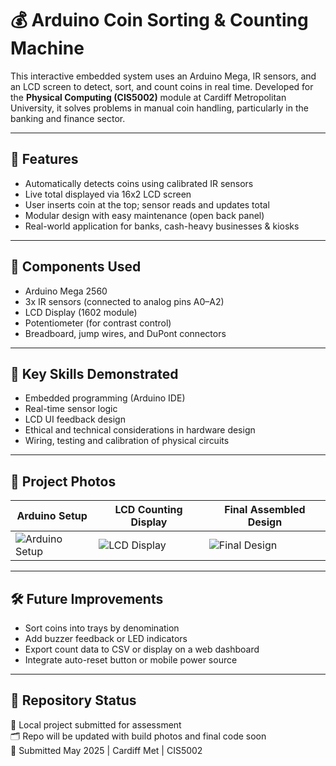 # 💰 Arduino Coin Sorting & Counting Machine

This interactive embedded system uses an Arduino Mega, IR sensors, and an LCD screen to detect, sort, and count coins in real time. Developed for the **Physical Computing (CIS5002)** module at Cardiff Metropolitan University, it solves problems in manual coin handling, particularly in the banking and finance sector.

---

## 🔧 Features

- Automatically detects coins using calibrated IR sensors
- Live total displayed via 16x2 LCD screen
- User inserts coin at the top; sensor reads and updates total
- Modular design with easy maintenance (open back panel)
- Real-world application for banks, cash-heavy businesses & kiosks

---

## 🔬 Components Used

- Arduino Mega 2560
- 3x IR sensors (connected to analog pins A0–A2)
- LCD Display (1602 module)
- Potentiometer (for contrast control)
- Breadboard, jump wires, and DuPont connectors

---

## 🎯 Key Skills Demonstrated

- Embedded programming (Arduino IDE)
- Real-time sensor logic
- LCD UI feedback design
- Ethical and technical considerations in hardware design
- Wiring, testing and calibration of physical circuits

---

## 📸 Project Photos

| Arduino Setup | LCD Counting Display | Final Assembled Design |
|---------------|----------------------|-------------------------|
| ![Arduino Setup](arduino-setup.png) | ![LCD Display](lcd-counting.png) | ![Final Design](final-design.png) |

---

## 🛠 Future Improvements

- Sort coins into trays by denomination  
- Add buzzer feedback or LED indicators  
- Export count data to CSV or display on a web dashboard  
- Integrate auto-reset button or mobile power source

---

## 📁 Repository Status

🧪 Local project submitted for assessment  
🗂️ Repo will be updated with build photos and final code soon  
📅 Submitted May 2025 | Cardiff Met | CIS5002
